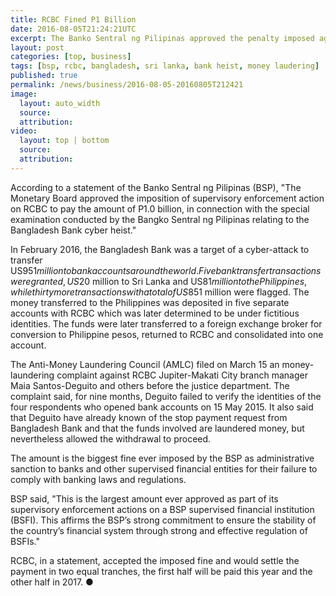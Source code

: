 ```yaml
---
title: RCBC Fined P1 Billion
date: 2016-08-05T21:24:21UTC
excerpt: The Banko Sentral ng Pilipinas approved the penalty imposed against Rizal Commercial Banking Corporation after its involvement in the Bangladesh money laudering scam.
layout: post
categories: [top, business]
tags: [bsp, rcbc, bangladesh, sri lanka, bank heist, money laudering]
published: true
permalink: /news/business/2016-08-05-20160805T212421
image:
  layout: auto_width
  source: 
  attribution: 
video:
  layout: top | bottom
  source: 
  attribution: 
---
```


According to a statement of the Banko Sentral ng Pilipinas (BSP), "The Monetary Board approved the imposition of supervisory enforcement action on RCBC to pay the amount of P1.0 billion, in connection with the special examination conducted by the Bangko Sentral ng Pilipinas relating to the Bangladesh Bank cyber heist."

In February 2016, the Bangladesh Bank was a target of a cyber-attack to transfer US$951 million to bank accounts around the world.
Five bank transfer transactions were granted, US$20 million to Sri Lanka and US$81 million to the Philippines, while thirty more transactions with a total of US$851 million were flagged.
The money transferred to the Philippines was deposited in five separate accounts with RCBC which was later determined to be under fictitious identities.
The funds were later transferred to a foreign exchange broker for conversion to Philippine pesos, returned to RCBC and consolidated into one account.

The Anti-Money Laundering Council (AMLC) filed on March 15 an money-laundering complaint against RCBC Jupiter-Makati City branch manager Maia Santos-Deguito and others before the justice department. The complaint said, for nine months, Deguito failed to verify the identities of the four respondents who opened bank accounts on 15 May 2015. It also said that Deguito have already known of the stop payment request from Bangladesh Bank and that the funds involved are laundered money, but nevertheless allowed the withdrawal to proceed.

The amount is the biggest fine ever imposed by the BSP as administrative sanction to banks and other supervised financial entities for their failure to comply with banking laws and regulations.

BSP said, "This is the largest amount ever approved as part of its supervisory enforcement actions on a BSP supervised financial institution (BSFI). This affirms the BSP’s strong commitment to ensure the stability of the country’s financial system through strong and effective regulation of BSFIs."

RCBC, in a statement, accepted the imposed fine and would settle the payment in two equal tranches, the first half will be paid this year and the other half in 2017.
&#x25cf;
